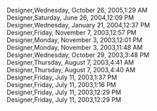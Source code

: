 ﻿Designer,Wednesday, October 26, 2005,1:29 AM  Designer,Saturday, June 26, 2004,12:09 PM  Designer,Wednesday, January 21, 2004,12:37 PM  Designer,Friday, November 7, 2003,12:57 PM  Designer,Monday, November 3, 2003,12:01 PM  Designer,Monday, November 3, 2003,11:48 AM  Designer,Wednesday, October 29, 2003,3:48 PM  Designer,Thursday, August 7, 2003,4:41 AM  Designer,Thursday, August 7, 2003,4:40 AM  Designer,Friday, July 11, 2003,1:37 PM  Designer,Friday, July 11, 2003,1:16 PM  Designer,Friday, July 11, 2003,12:29 PM  Designer,Friday, July 11, 2003,12:29 PM
